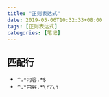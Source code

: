 ```yaml
---
title: "正则表达式"
date: 2019-05-06T10:32:33+08:00
tags: [正则表达式]
categories: [笔记]
---
```


## 匹配行
- `^.*内容.*$`
- `^.*内容.*\r?\n`